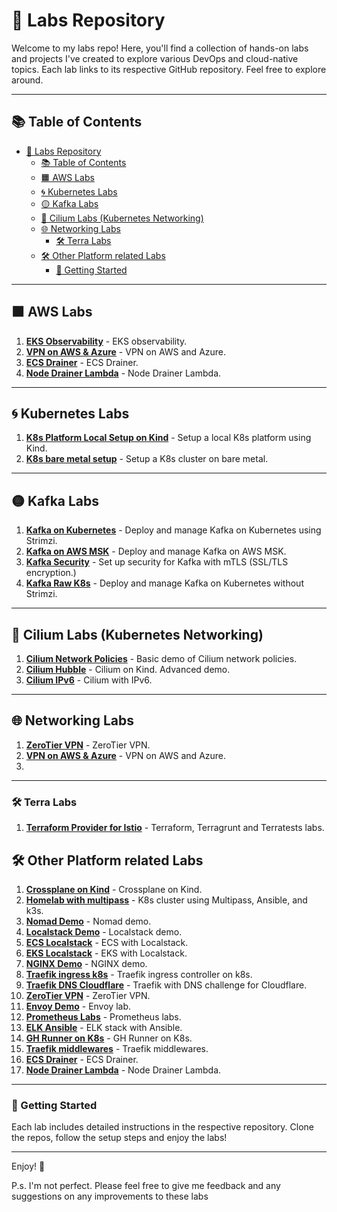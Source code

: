 # 🚀 Labs Repository

Welcome to my labs repo! Here, you'll find a collection of hands-on labs and projects I've created to explore various DevOps and cloud-native topics. Each lab links to its respective GitHub repository. Feel free to explore around.

---

## 📚 Table of Contents

- [🚀 Labs Repository](#-labs-repository)
  - [📚 Table of Contents](#-table-of-contents)
  - [🟧 AWS Labs](#-aws-labs)
  - [🌀 Kubernetes Labs](#-kubernetes-labs)
  - [🟡 Kafka Labs](#-kafka-labs)
  - [🔵 Cilium Labs (Kubernetes Networking)](#-cilium-labs-kubernetes-networking)
  - [🌐 Networking Labs](#-networking-labs)
    - [🛠 Terra Labs](#-terra-labs)
  - [🛠 Other Platform related Labs](#-other-platform-related-labs)
    - [🌟 Getting Started](#-getting-started)

---

## 🟧 AWS Labs

1. **[EKS Observability](https://github.com/moabukar/eks-observability)** - EKS observability.
2. **[VPN on AWS & Azure](https://github.com/moabukar/vpn-cloud)** - VPN on AWS and Azure.
3. **[ECS Drainer](https://github.com/moabukar/ecs-drainer)** - ECS Drainer.
4. **[Node Drainer Lambda](https://github.com/moabukar/node-drainer-lambda)** - Node Drainer Lambda.

---

## 🌀 Kubernetes Labs

1. **[K8s Platform Local Setup on Kind](https://github.com/moabukar/k8s-local)** - Setup a local K8s platform using Kind.
2. **[K8s bare metal setup](https://github.com/moabukar/k8s-bare-metal)** - Setup a K8s cluster on bare metal.

---

## 🟡 Kafka Labs

1. **[Kafka on Kubernetes](https://github.com/moabukar/kafka-k8s)** - Deploy and manage Kafka on Kubernetes using Strimzi.
2. **[Kafka on AWS MSK](https://github.com/moabukar/kafka-msk)** - Deploy and manage Kafka on AWS MSK.
3. **[Kafka Security](https://github.com/moabukar/kafka-mtls)** - Set up security for Kafka with mTLS (SSL/TLS encryption.)
4. **[Kafka Raw K8s](https://github.com/moabukar/kafka-raw-k8s)** - Deploy and manage Kafka on Kubernetes without Strimzi.

---

## 🔵 Cilium Labs (Kubernetes Networking)

1. **[Cilium Network Policies](https://github.com/moabukar/cilium-demo)** - Basic demo of Cilium network policies.
2. **[Cilium Hubble](https://github.com/moabukar/cilium-kind)** - Cilium on Kind. Advanced demo.
3. **[Cilium IPv6](https://github.com/moabukar/cilium-ipv6)** - Cilium with IPv6.

---

## 🌐 Networking Labs

1. **[ZeroTier VPN](https://github.com/moabukar/zerotier-bridge)** - ZeroTier VPN.
2. **[VPN on AWS & Azure](https://github.com/moabukar/vpn-cloud)** - VPN on AWS and Azure.
3. 
---

### 🛠 Terra Labs

1. **[Terraform Provider for Istio](https://github.com/moabukar/terra-labs)** - Terraform, Terragrunt and Terratests labs.

## 🛠 Other Platform related Labs

1. **[Crossplane on Kind](https://github.com/moabukar/crossplane-kind)** - Crossplane on Kind.
2. **[Homelab with multipass](https://github.com/moabukar/homelab-multipass)** - K8s cluster using Multipass, Ansible, and k3s. 
3. **[Nomad Demo](https://github.com/moabukar/nomad-demo)** - Nomad demo. 
4. **[Localstack Demo](https://github.com/moabukar/localstack-demo)** - Localstack demo. 
5. **[ECS Localstack](https://github.com/moabukar/ecs-localstack)** - ECS with Localstack.
6. **[EKS Localstack](https://github.com/moabukar/eks-localstack)** - EKS with Localstack.
6. **[NGINX Demo](https://github.com/moabukar/nginx-demo)** - NGINX demo.
7. **[Traefik ingress k8s](https://github.com/moabukar/traefik-ingress-k8s)** - Traefik ingress controller on k8s.
8. **[Traefik DNS Cloudflare](https://github.com/moabukar/traefik-dns)** - Traefik with DNS challenge for Cloudflare.
9. **[ZeroTier VPN](https://github.com/moabukar/zerotier-bridge)** - ZeroTier VPN.
10. **[Envoy Demo](https://github.com/moabukar/envoy-lab)** - Envoy lab.
11. **[Prometheus Labs](https://github.com/moabukar/prometheus-labs)** - Prometheus labs.
12. **[ELK Ansible](https://github.com/moabukar/elk-ansible)** - ELK stack with Ansible.
13. **[GH Runner on K8s](https://github.com/moabukar/gh-runner-basic-k8s)** - GH Runner on K8s.
14. **[Traefik middlewares](https://github.com/moabukar/traefik-middlewares)** - Traefik middlewares.
15. **[ECS Drainer](https://github.com/moabukar/ecs-drainer)** - ECS Drainer.
16. **[Node Drainer Lambda](https://github.com/moabukar/node-drainer-lambda)** - Node Drainer Lambda.

---

### 🌟 Getting Started

Each lab includes detailed instructions in the respective repository. Clone the repos, follow the setup steps and enjoy the labs! 

---

Enjoy! 🎉

P.s. I'm not perfect. Please feel free to give me feedback and any suggestions on any improvements to these labs
